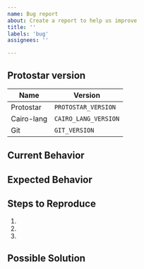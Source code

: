 ```yaml
---
name: Bug report
about: Create a report to help us improve
title: ''
labels: 'bug'
assignees: ''

---
```


<!--- Provide a general summary of the issue in the Title above. -->

## Protostar version
<!--- Tell us what Protostar version you are running. -->
<!--- You can check the Protostar and Cairo-lang version by running `protostar -v`. -->
| Name       | Version              |
| ---------- | -------------------- |
| Protostar  | `PROTOSTAR_VERSION`  |
| Cairo-lang | `CAIRO_LANG_VERSION` |
| Git        | `GIT_VERSION`        |


## Current Behavior
<!--- Tell us what happens instead of the expected behavior. -->


## Expected Behavior
<!--- Tell us what should happen -->


## Steps to Reproduce
<!--- Provide a link to a live example, or an unambiguous set of steps to -->
<!--- reproduce this bug. Include code to reproduce, if relevant. -->
1.
2.
3.

## Possible Solution
<!--- Not obligatory, but suggest a fix/reason for the bug. -->
